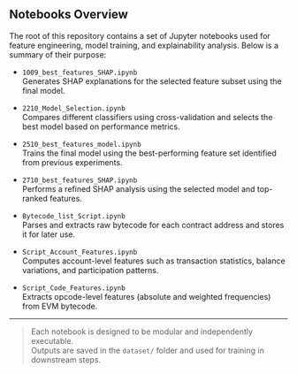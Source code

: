 ## Notebooks Overview

The root of this repository contains a set of Jupyter notebooks used for feature engineering, model training, and explainability analysis. Below is a summary of their purpose:

- `1009_best_features_SHAP.ipynb`  
  Generates SHAP explanations for the selected feature subset using the final model.

- `2210_Model_Selection.ipynb`  
  Compares different classifiers using cross-validation and selects the best model based on performance metrics.

- `2510_best_features_model.ipynb`  
  Trains the final model using the best-performing feature set identified from previous experiments.

- `2710_best_features_SHAP.ipynb`  
  Performs a refined SHAP analysis using the selected model and top-ranked features.

- `Bytecode_list_Script.ipynb`  
  Parses and extracts raw bytecode for each contract address and stores it for later use.

- `Script_Account_Features.ipynb`  
  Computes account-level features such as transaction statistics, balance variations, and participation patterns.

- `Script_Code_Features.ipynb`  
  Extracts opcode-level features (absolute and weighted frequencies) from EVM bytecode.

---

> Each notebook is designed to be modular and independently executable.  
> Outputs are saved in the `dataset/` folder and used for training in downstream steps.
